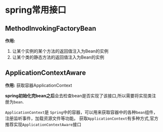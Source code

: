 # spring常用接口

## MethodInvokingFactoryBean

**作用:**

1. 让某个实例的某个方法的返回值注入为Bean的实例
2. 让某个类的静态方法的返回值注入为Bean的实例

## ApplicationContextAware

**作用:** 获取容器ApplicationContext

**spring初始化完bean之后**会去检查bean是否实现了该接口,所以需要将实现类注册为`bean`.

`ApplicationContext`是 `Spring`中的容器，可以用来获取容器中的各种`bean`组件，注册监听事件，加载资源文件等功能。 获取`ApplicationContext`有多种方式,官方推荐实现`ApplicationContextAware`接口